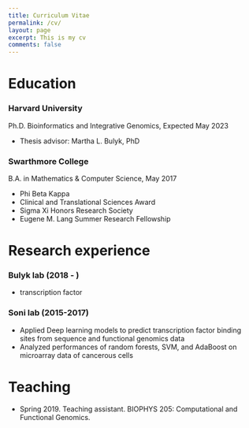 ```yaml
---
title: Curriculum Vitae
permalink: /cv/
layout: page
excerpt: This is my cv
comments: false
---
```


# Education

### Harvard University
Ph.D. Bioinformatics and Integrative Genomics, Expected May 2023
- Thesis advisor: Martha L. Bulyk, PhD

### Swarthmore College
B.A. in Mathematics & Computer Science, May 2017
- Phi Beta Kappa
- Clinical and Translational Sciences Award
- Sigma Xi Honors Research Society
- Eugene M. Lang Summer Research Fellowship

# Research experience

### Bulyk lab (2018 - )
- transcription factor

### Soni lab (2015-2017)
- Applied Deep learning models to predict transcription factor binding sites from sequence and functional genomics data
- Analyzed performances of random forests, SVM, and AdaBoost on microarray data of cancerous cells

# Teaching
- Spring 2019. Teaching assistant. BIOPHYS 205: Computational and Functional Genomics.
